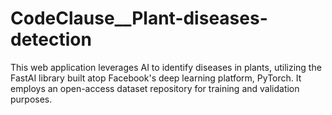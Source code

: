 # CodeClause__Plant-diseases-detection
This web application leverages AI to identify diseases in plants, utilizing the FastAI library built atop Facebook's deep learning platform, PyTorch. It employs an open-access dataset repository for training and validation purposes.
